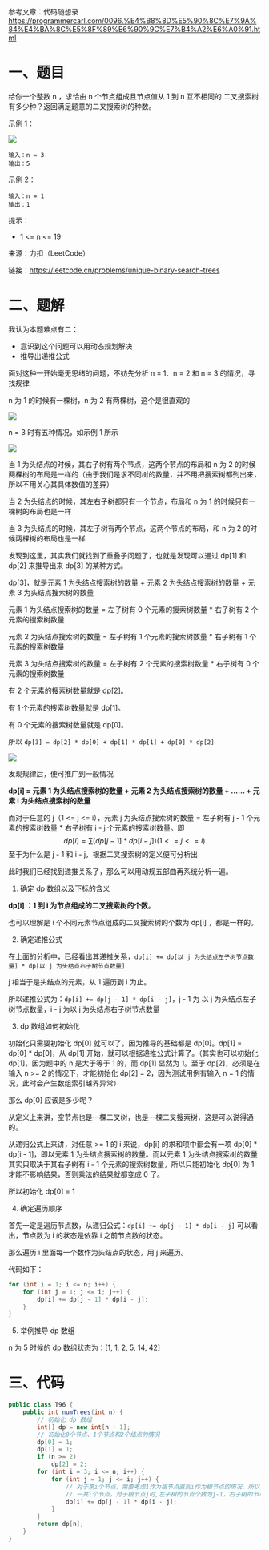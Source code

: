 参考文章：代码随想录<https://programmercarl.com/0096.%E4%B8%8D%E5%90%8C%E7%9A%84%E4%BA%8C%E5%8F%89%E6%90%9C%E7%B4%A2%E6%A0%91.html>

# 一、题目

给你一个整数 n ，求恰由 n 个节点组成且节点值从 1 到 n 互不相同的 二叉搜索树 有多少种？返回满足题意的二叉搜索树的种数。

示例 1：

![](img/image1.png)

```
输入：n = 3
输出：5
```

示例 2：

```
输入：n = 1
输出：1
```


提示：

* 1 <= n <= 19

来源：力扣（LeetCode）

链接：<https://leetcode.cn/problems/unique-binary-search-trees>

# 二、题解

我认为本题难点有二：

* 意识到这个问题可以用动态规划解决
* 推导出递推公式

面对这种一开始毫无思绪的问题，不妨先分析 n = 1、n = 2 和 n = 3 的情况，寻找规律

n 为 1 的时候有一棵树，n 为 2 有两棵树，这个是很直观的

![](img/image2.png)

n = 3 时有五种情况，如示例 1 所示

![](img/image1.png)

当 1 为头结点的时候，其右子树有两个节点，这两个节点的布局和 n 为 2 的时候两棵树的布局是一样的（由于我们是求不同树的数量，并不用把搜索树都列出来，所以不用关心其具体数值的差异）

当 2 为头结点的时候，其左右子树都只有一个节点，布局和 n 为 1 的时候只有一棵树的布局也是一样

当 3 为头结点的时候，其左子树有两个节点，这两个节点的布局，和 n 为 2 的时候两棵树的布局也是一样

发现到这里，其实我们就找到了重叠子问题了，也就是发现可以通过 dp[1] 和 dp[2] 来推导出来 dp[3] 的某种方式。

dp[3]，就是元素 1 为头结点搜索树的数量 + 元素 2 为头结点搜索树的数量 + 元素 3 为头结点搜索树的数量

元素 1 为头结点搜索树的数量 = 左子树有 0 个元素的搜索树数量 * 右子树有 2 个元素的搜索树数量

元素 2 为头结点搜索树的数量 = 左子树有 1 个元素的搜索树数量 * 右子树有 1 个元素的搜索树数量

元素 3 为头结点搜索树的数量 = 左子树有 2 个元素的搜索树数量 * 右子树有 0 个元素的搜索树数量

有 2 个元素的搜索树数量就是 dp[2]。

有 1 个元素的搜索树数量就是 dp[1]。

有 0 个元素的搜索树数量就是 dp[0]。

所以 `dp[3] = dp[2] * dp[0] + dp[1] * dp[1] + dp[0] * dp[2]`

![](img/image3.png)

发现规律后，便可推广到一般情况

**dp[i] = 元素 1 为头结点搜索树的数量 + 元素 2 为头结点搜索树的数量 + ...... + 元素 i 为头结点搜索树的数量**

而对于任意的 j（1 <= j <= i），元素 j 为头结点搜索树的数量 = 左子树有 j - 1 个元素的搜索树数量 * 右子树有 i - j 个元素的搜索树数量。即
$$
dp[i] = ∑(dp[j-1]*dp[i-j]) (1<=j<=i)
$$
至于为什么是 j - 1 和 i - j，根据二叉搜索树的定义便可分析出

此时我们已经找到递推关系了，那么可以用动规五部曲再系统分析一遍。

1. 确定 dp 数组以及下标的含义

**dp[i] ：1 到 i 为节点组成的二叉搜索树的个数**。

也可以理解是 i 个不同元素节点组成的二叉搜索树的个数为 dp[i] ，都是一样的。

2. 确定递推公式

在上面的分析中，已经看出其递推关系，`dp[i] += dp[以 j 为头结点左子树节点数量] * dp[以 j 为头结点右子树节点数量]`

j 相当于是头结点的元素，从 1 遍历到 i 为止。

所以递推公式为：`dp[i] += dp[j - 1] * dp[i - j]`，j - 1 为 以 j 为头结点左子树节点数量，i - j 为以 j 为头结点右子树节点数量

3. dp 数组如何初始化

初始化只需要初始化 dp[0] 就可以了，因为推导的基础都是 dp[0]。dp[1] = dp[0] * dp[0]，从 dp[1] 开始，就可以根据递推公式计算了。（其实也可以初始化 dp[1]，因为题中的 n 是大于等于 1 的，而 dp[1] 显然为 1。至于 dp[2]，必须是在输入 n >= 2 的情况下，才能初始化 dp[2] = 2，因为测试用例有输入 n = 1 的情况，此时会产生数组索引越界异常）

那么 dp[0] 应该是多少呢？

从定义上来讲，空节点也是一棵二叉树，也是一棵二叉搜索树，这是可以说得通的。

从递归公式上来讲，对任意 >= 1 的 i 来说，dp[i] 的求和项中都会有一项 dp[0] * dp[i - 1]，即以元素 1 为头结点搜索树的数量。而以元素 1 为头结点搜索树的数量其实只取决于其右子树有 i - 1 个元素的搜索树数量，所以只能初始化 dp[0] 为 1 才能不影响结果，否则乘法的结果就都变成 0 了。

所以初始化 dp[0] = 1

4. 确定遍历顺序

首先一定是遍历节点数，从递归公式：`dp[i] += dp[j - 1] * dp[i - j]` 可以看出，节点数为 i 的状态是依靠 i 之前节点数的状态。

那么遍历 i 里面每一个数作为头结点的状态，用 j 来遍历。

代码如下：

```java
for (int i = 1; i <= n; i++) {
    for (int j = 1; j <= i; j++) {
        dp[i] += dp[j - 1] * dp[i - j];
    }
}
```

5. 举例推导 dp 数组

n 为 5 时候的 dp 数组状态为：[1, 1, 2, 5, 14, 42]

# 三、代码

```java
public class T96 {
    public int numTrees(int n) {
        // 初始化 dp 数组
        int[] dp = new int[n + 1];
        // 初始化0个节点、1个节点和2个结点的情况
        dp[0] = 1;
        dp[1] = 1;
        if (n >= 2)
            dp[2] = 2;
        for (int i = 3; i <= n; i++) {
            for (int j = 1; j <= i; j++) {
                // 对于第i个节点，需要考虑1作为根节点直到i作为根节点的情况，所以需要累加
                // 一共i个节点，对于根节点j时,左子树的节点个数为j-1，右子树的节点个数为i-j
                dp[i] += dp[j - 1] * dp[i - j];
            }
        }
        return dp[n];
    }
}
```

